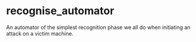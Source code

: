# recognise_automator
An automator of the simplest recognition phase we all do when initiating an attack on a victim machine.
